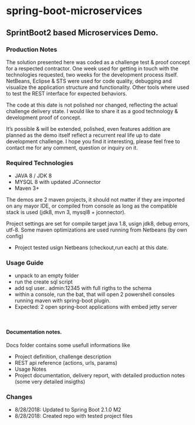 ﻿# spring-boot-microservices

<h2>SprintBoot2 based Microservices Demo.</h2>

<h3>Production Notes</h3><p>
The solution presented here was coded as a challenge test & proof concept for a respected contractor.
One week used for getting in touch with the technologies requested, two weeks for the development process itself.
NetBeans, Eclipse & STS were used for code quality, debugging and visualize the application structure and functionality.
Other tools where used to test the REST interface for expected behaviors.</p>

<p>
The code at this date is not polished nor changed, reflecting the actual challenge delivery state.
I would like to share it as a good technology & development proof of concept.

It’s possible & will be extended, polished, even features addition are planned as the demo itself reflect a recurrent real life up to date development challenge.
I hope you find it interesting, please feel free to contact me for any comment, question or inquiry on it.
</p>

<h3>Required Technologies</h3>
<ul>
<li>JAVA 8 / JDK 8
<li>MYSQL 8 with updated JConnector
<li>Maven 3+
</ul>

The demos are 2 maven projects, it should not matter if they are imported on any mayor IDE, or compiled from console as long as the compatible stack is used (jdk8, mvn 3, mysql8 + jconnector).

Project settings are set for compile target java 1.8, usign jdk8, debug errors, utf-8.
Some maven optimizations are used running from Netbeans (by own config)

* Project tested usign Netbeans (checkout,run each) at this date.


<h3>Usage Guide</h3>
<ul>
<li> unpack to an empty folder
<li> run the create sql script 
<li> add sql user.. admin:12345  with full rigths to the schema
<li> within a console, run the bat, that will open 2 powershell consoles running maven with spring-boot plugin. 
<li> Expected: 2 open spring-boot applications with embed jetty server
</ul>
<br>
<h4>Documentation notes.</h4>
<p>Docs folder contains some usefull informations like
<ul>
 <li>Project definition, challenge description
 <li>REST api reference (actions, urls, params)
 <li>Usage Notes
 <li>Project documentation, delivery report, with detailed production notes (some very detailed insigths)
</ul>
</p>



<h3>Changes</h3>
<ul> 
 <li>8/28/2018: Updated to Spring Boot 2.1.0 M2</li>
 <li>8/28/2018: Created repo with tested project files</li>
</ul>
